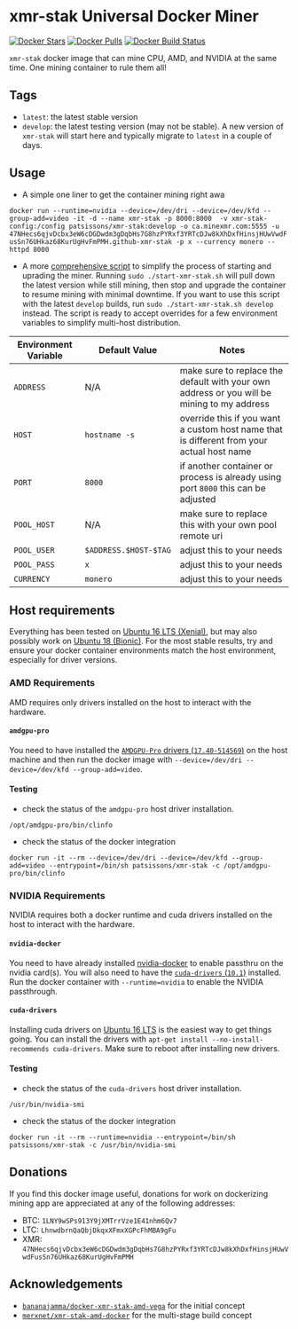 # xmr-stak Universal Docker Miner

[![Docker Stars](https://img.shields.io/docker/stars/patsissons/xmr-stak.svg)](https://hub.docker.com/r/patsissons/xmr-stak/) [![Docker Pulls](https://img.shields.io/docker/pulls/patsissons/xmr-stak.svg)](https://hub.docker.com/r/patsissons/xmr-stak/) [![Docker Build Status](https://img.shields.io/docker/cloud/build/patsissons/xmr-stak.svg)](https://hub.docker.com/r/patsissons/xmr-stak/)

`xmr-stak` docker image that can mine CPU, AMD, and NVIDIA at the same time. One mining container to rule them all!

## Tags

* `latest`: the latest stable version
* `develop`: the latest testing version (may not be stable). A new version of `xmr-stak` will start here and typically migrate to `latest` in a couple of days.

## Usage

* A simple one liner to get the container mining right awa

`docker run --runtime=nvidia --device=/dev/dri --device=/dev/kfd --group-add=video -it -d --name xmr-stak -p 8000:8000  -v xmr-stak-config:/config patsissons/xmr-stak:develop -o ca.minexmr.com:5555 -u 47NHecs6qjvDcbx3eW6cDGDwdm3gDqbHs7G8hzPYRxf3YRTcDJw8kXhDxfHinsjHUwVwdFusSn76UHkaz68KurUgHvFmPMH.github-xmr-stak -p x --currency monero --httpd 8000`

* A more [comprehensive script](https://github.com/patsissons/xmr-stak-docker/blob/master/start-xmr-stak.sh) to simplify the process of starting and uprading the miner. Running `sudo ./start-xmr-stak.sh` will pull down the latest version while still mining, then stop and upgrade the container to resume mining with minimal downtime. If you want to use this script with the latest `develop` builds, run `sudo ./start-xmr-stak.sh develop` instead. The script is ready to accept overrides for a few environment variables to simplify multi-host distribution.

|Environment Variable|Default Value|Notes|
|-|-|-|
|`ADDRESS`|N/A|make sure to replace the default with your own address or you will be mining to my address|
|`HOST`|`hostname -s`|override this if you want a custom host name that is different from your actual host name|
|`PORT`|`8000`|if another container or process is already using port `8000` this can be adjusted|
|`POOL_HOST`|N/A|make sure to replace this with your own pool remote uri|
|`POOL_USER`|`$ADDRESS.$HOST-$TAG`|adjust this to your needs|
|`POOL_PASS`|`x`|adjust this to your needs|
|`CURRENCY`|`monero`|adjust this to your needs|

## Host requirements

Everything has been tested on [Ubuntu 16 LTS (Xenial)](http://archive.ubuntu.com/ubuntu/dists/xenial/main/installer-amd64/current/images/netboot/mini.iso), but may also possibly work on [Ubuntu 18 (Bionic)](http://archive.ubuntu.com/ubuntu/dists/bionic/main/installer-amd64/current/images/netboot/mini.iso). For the most stable results, try and ensure your docker container environments match the host environment, especially for driver versions.

### AMD Requirements

AMD requires only drivers installed on the host to interact with the hardware.

#### `amdgpu-pro`

You need to have installed the [`AMDGPU-Pro` drivers (`17.40-514569`)](https://www.amd.com/en/support/kb/release-notes/rn-prorad-lin-amdgpupro-17-40-0) on the host machine and then run the docker image with `--device=/dev/dri --device=/dev/kfd --group-add=video`.

#### Testing

* check the status of the `amdgpu-pro` host driver installation.

`/opt/amdgpu-pro/bin/clinfo`

* check the status of the docker integration

`docker run -it --rm --device=/dev/dri --device=/dev/kfd --group-add=video --entrypoint=/bin/sh patsissons/xmr-stak -c /opt/amdgpu-pro/bin/clinfo`

### NVIDIA Requirements

NVIDIA requires both a docker runtime and cuda drivers installed on the host to interact with the hardware.

#### `nvidia-docker`

You need to have already installed [nvidia-docker](https://github.com/NVIDIA/nvidia-docker) to enable passthru on the nvidia card(s). You will also need to have the [`cuda-drivers` (`10.1`)](https://developer.nvidia.com/cuda-downloads?target_os=Linux&target_arch=x86_64) installed. Run the docker container with `--runtime=nvidia` to enable the NVIDIA passthrough.

#### `cuda-drivers`

Installing cuda drivers on [Ubuntu 16 LTS](https://developer.nvidia.com/cuda-downloads?target_os=Linux&target_arch=x86_64&target_distro=Ubuntu&target_version=1604&target_type=debnetwork) is the easiest way to get things going. You can install the drivers with `apt-get install --no-install-recommends cuda-drivers`. Make sure to reboot after installing new drivers.

#### Testing

* check the status of the `cuda-drivers` host driver installation.

`/usr/bin/nvidia-smi`

* check the status of the docker integration

`docker run -it --rm --runtime=nvidia --entrypoint=/bin/sh patsissons/xmr-stak -c /usr/bin/nvidia-smi`

## Donations

If you find this docker image useful, donations for work on dockerizing mining app are appreciated at any of the following addresses:

- BTC: `1LNY9wSPs913Y9jXMTrrVze1E41nhm6Qv7`
- LTC: `LhnwdbrnQaQbjDkqxXFmxXGPcFhMBA9gFu`
- XMR: `47NHecs6qjvDcbx3eW6cDGDwdm3gDqbHs7G8hzPYRxf3YRTcDJw8kXhDxfHinsjHUwVwdFusSn76UHkaz68KurUgHvFmPMH`

## Acknowledgements

* [`bananajamma/docker-xmr-stak-amd-vega`](https://github.com/bananajamma/docker-xmr-stak-amd-vega) for the initial concept
* [`merxnet/xmr-stak-amd-docker`](https://github.com/merxnet/xmr-stak-amd-docker) for the multi-stage build concept
